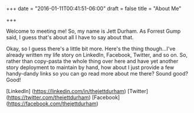 +++
date = "2016-01-11T00:41:51-06:00"
draft = false
title = "About Me"

+++

Welcome to meeting me! So, my name is Jett Durham.  As Forrest Gump said, I guess that's about all I have to say about that.

Okay, so I guess there's a little bit more. Here's the thing though...I've already written my life story on LinkedIn, Facebook, Twitter, and so on. So, rather than copy-pasta the whole thing over here and have yet another story deployment to maintain by hand, how about I just provide a few handy-dandy links so you can go read more about me there? Sound good? Good!

[LinkedIn] (https://linkedin.com/in/thejettdurham)
[Twitter] (https://twitter.com/thejettdurham)
[Facebook] (https://facebook.com/thejettdurham)

